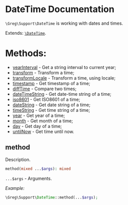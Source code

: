 # DateTime Documentation

`\Greg\Support\DateTime` is working with dates and times.

Extends: [`\DateTime`](http://php.net/manual/en/class.datetime.php).

# Methods:

* [yearInterval](#yearinterval) - Get a string interval to current year;
* [transform](#transform) - Transform a time;
* [transformLocale](#transformlocale) - Transform a time, using locale;
* [timestamp](#totimestamp) - Get timestamp of a time;
* [diffTime](#difftime) - Compare two times;
* [dateTimeString](#datetimestring) - Get date-time string of a time;
* [iso8601](#iso8601) - Get ISO8601 of a time;
* [dateString](#datestring) - Get date string of a time;
* [timeString](#timestring) - Get time string of a time;
* [year](#year) - Get year of a time;
* [month](#month) - Get month of a time;
* [day](#day) - Get day of a time;
* [untilNow](#untilnow) - Get time until now.

## method

Description.

```php
method(mixed ...$args): mixed
```

`...$args` - Arguments.

_Example:_

```php
\Greg\Support\DateTime::method(...$args);
```
